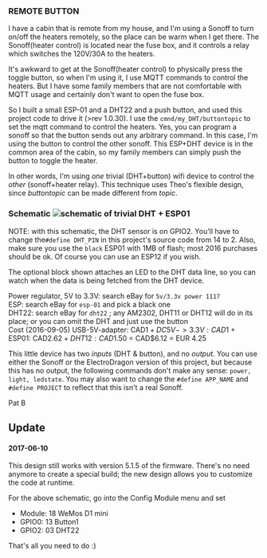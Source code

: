 ### REMOTE BUTTON

I have a cabin that is remote from my house, and I'm using a Sonoff to turn on/off the heaters remotely, so the place can be warm when I get there. The Sonoff(heater control) is located near the fuse box, and it controls a relay which switches the 120V/30A to the heaters.

It's awkward to get at the Sonoff(heater control) to physically press the toggle button, so when I'm using it, I use MQTT commands to control the heaters. But I have some family members that are not comfortable with MQTT usage and certainly don't want to open the fuse box.

So I built a small ESP-01 and a DHT22 and a push button, and used this project code to drive it (>rev 1.0.30). I use the `cmnd/my_DHT/buttontopic` to set the mqtt command to control the heaters. Yes, you can program a sonoff so that the button sends out any arbitrary command. In this case, I'm using the button to control the other sonoff. This ESP+DHT device is in the common area of the cabin, so my family members can simply push the button to toggle the heater.

In other words, I'm using _one_ trivial (DHT+button) wifi device to control the _other_ (sonoff+heater relay). This technique uses Theo's flexible design, since _buttontopic_ can be made different from _topic_.

### Schematic ![schematic of trivial DHT + ESP01](http://alt.pbeirne.com/images/esp_dht2.png)
NOTE: with this schematic, the DHT sensor is on GPIO2. You'll have to change the` #define DHT_PIN ` in this project's source code from 14 to 2. Also, make sure you use the `black` ESP01 with 1MB of flash; most 2016 purchases should be ok. Of course you can use an ESP12 if you wish.

The optional block shown attaches an LED to the DHT data line, so you can watch when the data is being fetched from the DHT device.

Power regulator, 5V to 3.3V: search eBay for `5v/3.3v power 1117`<br>
ESP: search eBay for `esp-01` and pick a black one<br>
DHT22: search eBay for `dht22` ; any AM2302, DHT11 or DHT12 will do in its place; or you can omit the DHT and just use the button<br>
Cost (2016-09-05) USB-5V-adapter: CAD$1 + DC5V->3.3V: CAD$1 + ESP01: CAD$2.62 + DHT12: CAD$1.50 = CAD$6.12 = EUR 4.25

This little device has two _inputs_ (DHT & button), and no _output_. You can use either the Sonoff or the ElectroDragon version of this project, but because this has no output, the following commands don't make any sense: `power, light, ledstate`. You may also want to change the `#define APP_NAME` and `#define PROJECT` to reflect that this isn't a real Sonoff.

Pat B

## Update
#### 2017-06-10
This design still works with version 5.1.5 of the firmware. There's no need anymore to create a special build; the new design allows you to customize the code at runtime.

For the above schematic, go into the Config Module menu and set
- Module: 18 WeMos D1 mini
- GPIO0: 13 Button1
- GPIO2: 03 DHT22

That's all you need to do :)